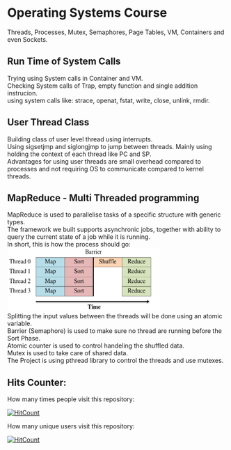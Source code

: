 # Operating Systems Course
Threads, Processes, Mutex, Semaphores, Page Tables, VM, Containers and even Sockets.


## Run Time of System Calls
Trying using System calls in Container and VM.<br/>
Checking System calls of Trap, empty function and single addition instrucion.<br/>
using system calls like: strace, openat, fstat, write, close, unlink, rmdir.


## User Thread Class
Building class of user level thread using interrupts.<br/>
Using sigsetjmp and siglongjmp to jump between threads. Mainly using holding the context of each thread like PC and SP.<br/>
Advantages for using user threads are small overhead compared to processes and not requiring OS to communicate compared to kernel threads.


## MapReduce - Multi Threaded programming
MapReduce is used to parallelise tasks of a specific structure with generic types.<br/>
The framework we built supports asynchronic jobs, together with ability to query the current state of a job while it is running.<br/>
In short, this is how the process should go:<br/>
<img
  src="MapReduce Multi Threaded programming/MapReduce_explain1.png"
  title="MapReduce_explain"
  style="display: inline-block; margin: 0 auto;" width="350" height="145"><br/>
Splitting the input values between the threads will be done using an atomic variable.<br/>
Barrier (Semaphore) is used to make sure no thread are running before the Sort Phase.<br/>
Atomic counter is used to control handeling the shuffled data.<br/>
Mutex is used to take care of shared data.<br/>
The Project is using pthread library to control the threads and use mutexes.


## Hits Counter:
How many times people visit this repository:

[![HitCount](https://hits.dwyl.com/itamar-sh/Operating-Systems-Course.svg?style=flat-square)](http://hits.dwyl.com/itamar-sh/Operating-Systems-Course)

How many unique users visit this repository:

[![HitCount](https://hits.dwyl.com/itamar-sh/Operating-Systems-Course.svg?style=flat-square&show=unique)](http://hits.dwyl.com/itamar-sh/Operating-Systems-Course)